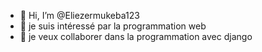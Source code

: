 - 👋 Hi, I’m @Eliezermukeba123
- 👀 je suis intéressé par la programmation web
- 💞️ je veux collaborer dans la programmation avec django

<!---
Eliezermukeba123/Eliezermukeba123 is a ✨ special ✨ repository because its `README.md` (this file) appears on your GitHub profile.
You can click the Preview link to take a look at your changes.
--->
